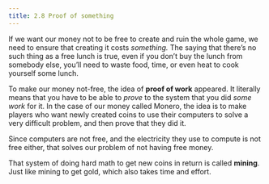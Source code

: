 ```yaml
---
title: 2.8 Proof of something
---
```

If we want our money not to be free to create and ruin the whole game, we need to ensure that creating it costs *something.* The saying that there’s no such thing as a free lunch is true, even if you don’t buy the lunch from somebody else, you’ll need to waste food, time, or even heat to cook yourself some lunch.

To make our money not-free, the idea of **proof of work** appeared. It literally means that you have to be able to _prove_ to the system that you did _some work_ for it. In the case of our money called Monero, the idea is to make players who want newly created coins to use their computers to solve a very difficult problem, and then prove that they did it.

Since computers are not free, and the electricity they use to compute is not free either, that solves our problem of not having free money.

That system of doing hard math to get new coins in return is called **mining**. Just like mining to get gold, which also takes time and effort.